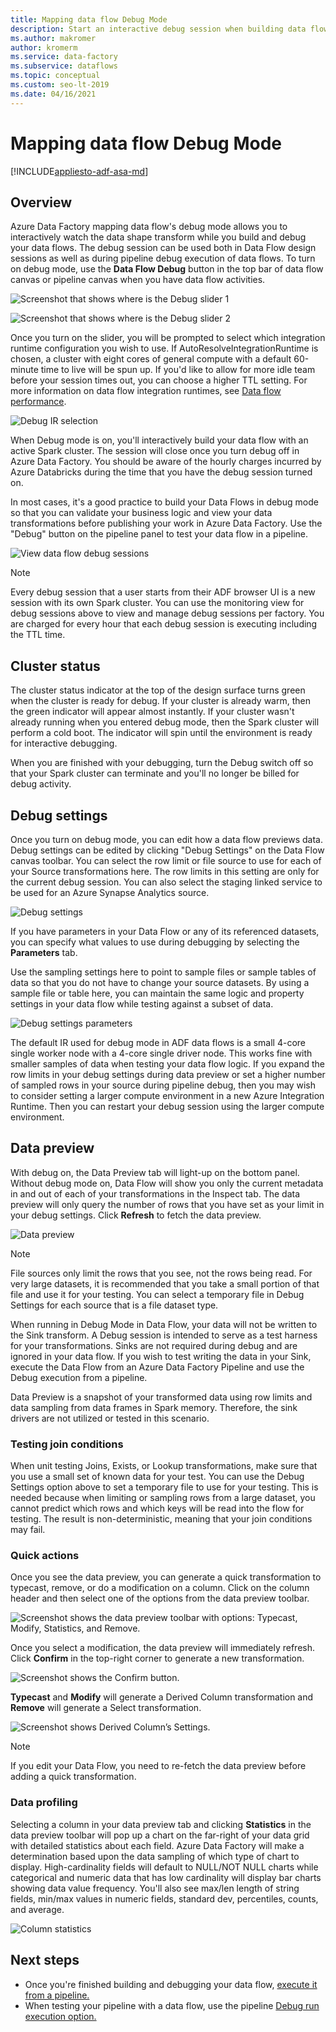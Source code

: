 ```yaml
---
title: Mapping data flow Debug Mode
description: Start an interactive debug session when building data flows
ms.author: makromer
author: kromerm
ms.service: data-factory
ms.subservice: dataflows
ms.topic: conceptual
ms.custom: seo-lt-2019
ms.date: 04/16/2021
---
```


# Mapping data flow Debug Mode

[!INCLUDE[appliesto-adf-asa-md](includes/appliesto-adf-asa-md.md)]

## Overview

Azure Data Factory mapping data flow's debug mode allows you to interactively watch the data shape transform while you build and debug your data flows. The debug session can be used both in Data Flow design sessions as well as during pipeline debug execution of data flows. To turn on debug mode, use the **Data Flow Debug** button in the top bar of data flow canvas or pipeline canvas when you have data flow activities.

![Screenshot that shows where is the Debug slider 1](media/data-flow/debug-button.png)

![Screenshot that shows where is the Debug slider 2](media/data-flow/debug-button-4.png)

Once you turn on the slider, you will be prompted to select which integration runtime configuration you wish to use. If AutoResolveIntegrationRuntime is chosen, a cluster with eight cores of general compute with a default 60-minute time to live will be spun up. If you'd like to allow for more idle team before your session times out, you can choose a higher TTL setting. For more information on data flow integration runtimes, see [Data flow performance](concepts-data-flow-performance.md#ir).

![Debug IR selection](media/data-flow/debug-new-1.png "Debug IR selection")

When Debug mode is on, you'll interactively build your data flow with an active Spark cluster. The session will close once you turn debug off in Azure Data Factory. You should be aware of the hourly charges incurred by Azure Databricks during the time that you have the debug session turned on.

In most cases, it's a good practice to build your Data Flows in debug mode so that you can validate your business logic and view your data transformations before publishing your work in Azure Data Factory. Use the "Debug" button on the pipeline panel to test your data flow in a pipeline.

![View data flow debug sessions](media/iterative-development-debugging/view-dataflow-debug-sessions.png)

> [!NOTE]
> Every debug session that a user starts from their ADF browser UI is a new session with its own Spark cluster. You can use the monitoring view for debug sessions above to view and manage debug sessions per factory. You are charged for every hour that each debug session is executing including the TTL time.

## Cluster status

The cluster status indicator at the top of the design surface turns green when the cluster is ready for debug. If your cluster is already warm, then the green indicator will appear almost instantly. If your cluster wasn't already running when you entered debug mode, then the Spark cluster will perform a cold boot. The indicator will spin until the environment is ready for interactive debugging.

When you are finished with your debugging, turn the Debug switch off so that your Spark cluster can terminate and you'll no longer be billed for debug activity.

## Debug settings

Once you turn on debug mode, you can edit how a data flow previews data. Debug settings can be edited by clicking "Debug Settings" on the Data Flow canvas toolbar. You can select the row limit or file source to use for each of your Source transformations here. The row limits in this setting are only for the current debug session. You can also select the staging linked service to be used for an Azure Synapse Analytics source. 

![Debug settings](media/data-flow/debug-settings.png "Debug settings")

If you have parameters in your Data Flow or any of its referenced datasets, you can specify what values to use during debugging by selecting the **Parameters** tab.

Use the sampling settings here to point to sample files or sample tables of data so that you do not have to change your source datasets. By using a sample file or table here, you can maintain the same logic and property settings in your data flow while testing against a subset of data.

![Debug settings parameters](media/data-flow/debug-settings2.png "Debug settings parameters")

The default IR used for debug mode in ADF data flows is a small 4-core single worker node with a 4-core single driver node. This works fine with smaller samples of data when testing your data flow logic. If you expand the row limits in your debug settings during data preview or set a higher number of sampled rows in your source during pipeline debug, then you may wish to consider setting a larger compute environment in a new Azure Integration Runtime. Then you can restart your debug session using the larger compute environment.

## Data preview

With debug on, the Data Preview tab will light-up on the bottom panel. Without debug mode on, Data Flow will show you only the current metadata in and out of each of your transformations in the Inspect tab. The data preview will only query the number of rows that you have set as your limit in your debug settings. Click **Refresh** to fetch the data preview.

![Data preview](media/data-flow/datapreview.png "Data preview")

> [!NOTE]
> File sources only limit the rows that you see, not the rows being read. For very large datasets, it is recommended that you take a small portion of that file and use it for your testing. You can select a temporary file in Debug Settings for each source that is a file dataset type.

When running in Debug Mode in Data Flow, your data will not be written to the Sink transform. A Debug session is intended to serve as a test harness for your transformations. Sinks are not required during debug and are ignored in your data flow. If you wish to test writing the data in your Sink, execute the Data Flow from an Azure Data Factory Pipeline and use the Debug execution from a pipeline.

Data Preview is a snapshot of your transformed data using row limits and data sampling from data frames in Spark memory. Therefore, the sink drivers are not utilized or tested in this scenario.

### Testing join conditions

When unit testing Joins, Exists, or Lookup transformations, make sure that you use a small set of known data for your test. You can use the Debug Settings option above to set a temporary file to use for your testing. This is needed because when limiting or sampling rows from a large dataset, you cannot predict which rows and which keys will be read into the flow for testing. The result is non-deterministic, meaning that your join conditions may fail.

### Quick actions

Once you see the data preview, you can generate a quick transformation to typecast, remove, or do a modification on a column. Click on the column header and then select one of the options from the data preview toolbar.

![Screenshot shows the data preview toolbar with options: Typecast, Modify, Statistics, and Remove.](media/data-flow/quick-actions1.png "Quick actions")

Once you select a modification, the data preview will immediately refresh. Click **Confirm** in the top-right corner to generate a new transformation.

![Screenshot shows the Confirm button.](media/data-flow/quick-actions2.png "Quick actions")

**Typecast** and **Modify** will generate a Derived Column transformation and **Remove** will generate a Select transformation.

![Screenshot shows Derived Column’s Settings.](media/data-flow/quick-actions3.png "Quick actions")

> [!NOTE]
> If you edit your Data Flow, you need to re-fetch the data preview before adding a quick transformation.

### Data profiling

Selecting a column in your data preview tab and clicking **Statistics** in the data preview toolbar will pop up a chart on the far-right of your data grid with detailed statistics about each field. Azure Data Factory will make a determination based upon the data sampling of which type of chart to display. High-cardinality fields will default to NULL/NOT NULL charts while categorical and numeric data that has low cardinality will display bar charts showing data value frequency. You'll also see max/len length of string fields, min/max values in numeric fields, standard dev, percentiles, counts, and average.

![Column statistics](media/data-flow/stats.png "Column statistics")

## Next steps

* Once you're finished building and debugging your data flow, [execute it from a pipeline.](control-flow-execute-data-flow-activity.md)
* When testing your pipeline with a data flow, use the pipeline [Debug run execution option.](iterative-development-debugging.md)
